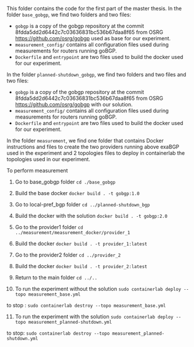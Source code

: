 This folder contains the code for the first part of the master thesis. In the folder `base_gobgp`, we find two folders and two files:
- `gobgp` is a copy of the gobgp repository at the commit 8fdda5dd2d6442c7c03636831bc536b67daa8f65 from OSRG https://github.com/osrg/gobgp used as base for our experiment.
- `measurement_config/` contains all configuration files used during measurements for routers running goBGP.
- `Dockerfile` and `entrypoint` are two files used to build the docker used for our experiment.

In the folder `planned-shutdown_gobgp`, we find two folders and two files and two files:
- `gobgp` is a copy of the gobgp repository at the commit 8fdda5dd2d6442c7c03636831bc536b67daa8f65 from OSRG https://github.com/osrg/gobgp with our solution.
- `measurement_config/` contains all configuration files used during measurements for routers running goBGP.
- `Dockerfile` and `entrypoint` are two files used to build the docker used for our experiment.

In the folder `measurement`, we find one folder that contains Docker instructions and files to create the two providers running above exaBGP used in the experiment and 2 topologies files to deploy in containerlab the topologies used in our experiment.


To perform measurement

1. Go to base_gobgp folder
`cd ./base_gobgp`

2. Build the base docker
`docker build . -t gobgp:1.0`

3. Go to local-pref_bgp folder
`cd ../planned-shutdown_bgp`

4. Build the docker with the solution
`docker build . -t gobgp:2.0`

5. Go to the provider1 folder
`cd ../measurement/measurement_docker/provider_1`

6. Build the docker
`docker build . -t provider_1:latest`

7. Go to the provider2 folder
`cd ../provider_2`

8. Build the docker
`docker build . -t provider_2:latest`

9. Return to the main folder
`cd ../..`

10. To run the experiment without the solution
`sudo containerlab deploy --topo measurement_base.yml`

to stop : `sudo containerlab destroy --topo measurement_base.yml`

11. To run the experiment with the solution
`sudo containerlab deploy --topo measurement_planned-shutdown.yml`

to stop: `sudo containerlab destroy --topo measurement_planned-shutdown.yml`
